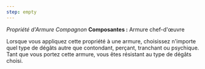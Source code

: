 ```yaml
---
step: empty
---
```

_Propriété d'Armure Compagnon_
__Composantes :__ Armure chef-d'œuvre

Lorsque vous appliquez cette propriété à une armure, choisissez n'importe quel type de dégâts autre que contondant, perçant, tranchant ou psychique. Tant que vous portez cette armure, vous êtes résistant au type de dégâts choisi.
